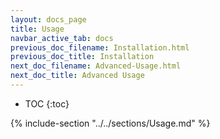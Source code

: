 ```yaml
---
layout: docs_page
title: Usage
navbar_active_tab: docs
previous_doc_filename: Installation.html
previous_doc_title: Installation
next_doc_filename: Advanced-Usage.html
next_doc_title: Advanced Usage
---
```


* TOC
{:toc}

{% include-section "../../sections/Usage.md" %}